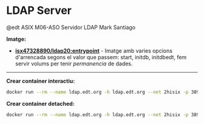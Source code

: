 # LDAP Server
@edt ASIX M06-ASO
Servidor LDAP
Mark Santiago

**Imatge:**

* **[isx47328890/ldap20:entrypoint]** - Imatge amb varies opcions d'arrencada segons el valor que passem: start, initdb, initdbedt, fem servir volums per tenir *permanencia* de dades.

---

**Crear container interactiu:**
```bash
docker run --rm --name ldap.edt.org -h ldap.edt.org --net 2hisix -p 389:389-v ldap-data:/var/lib/ldap -v ldap-config:/etc/openldap/slapd.d/ --entrypoint /bin/bash -it isx47328890/ldap20:entrypoint
```

**Crear container detached:**
```bash
docker run --rm --name ldap.edt.org -h ldap.edt.org --net 2hisix -p 389:389 -v ldap-data:/var/lib/ldap -v ldap-config:/etc/openldap/slapd.d/  -d isx47328890/ldap20:entrypoint initdbedt | start | initdb
```

[isx47328890/ldap20:entrypoint]: https://hub.docker.com/layers/isx47328890/ldap20/entrypoint/images/sha256-07c5c6b3cbec31e7fae406c1974f99e67c04396cd2fbe9a4905a00c681202cda?context=repo
